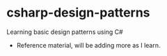 # csharp-design-patterns
Learning basic design patterns using C#
- Reference material, will be adding more as I learn.
